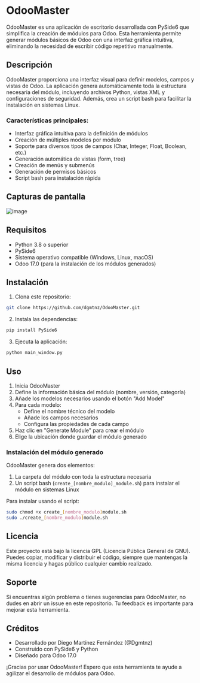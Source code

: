 

# OdooMaster

OdooMaster es una aplicación de escritorio desarrollada con PySide6 que simplifica la creación de módulos para Odoo. Esta herramienta permite generar módulos básicos de Odoo con una interfaz gráfica intuitiva, eliminando la necesidad de escribir código repetitivo manualmente.

## Descripción

OdooMaster proporciona una interfaz visual para definir modelos, campos y vistas de Odoo. La aplicación genera automáticamente toda la estructura necesaria del módulo, incluyendo archivos Python, vistas XML y configuraciones de seguridad. Además, crea un script bash para facilitar la instalación en sistemas Linux.

### Características principales:
- Interfaz gráfica intuitiva para la definición de módulos
- Creación de múltiples modelos por módulo
- Soporte para diversos tipos de campos (Char, Integer, Float, Boolean, etc.)
- Generación automática de vistas (form, tree)
- Creación de menús y submenús
- Generación de permisos básicos
- Script bash para instalación rápida

## Capturas de pantalla

![image](https://github.com/user-attachments/assets/4658b56f-e71b-4b50-a915-6e4f489ed1cd)


## Requisitos

- Python 3.8 o superior
- PySide6
- Sistema operativo compatible (Windows, Linux, macOS)
- Odoo 17.0 (para la instalación de los módulos generados)

## Instalación

1. Clona este repositorio:

```bash
git clone https://github.com/dgmtnz/OdooMaster.git
```

2. Instala las dependencias:

```bash
pip install PySide6
```

3. Ejecuta la aplicación:

```bash
python main_window.py
```

## Uso

1. Inicia OdooMaster
2. Define la información básica del módulo (nombre, versión, categoría)
3. Añade los modelos necesarios usando el botón "Add Model"
4. Para cada modelo:
   - Define el nombre técnico del modelo
   - Añade los campos necesarios
   - Configura las propiedades de cada campo
5. Haz clic en "Generate Module" para crear el módulo
6. Elige la ubicación donde guardar el módulo generado

### Instalación del módulo generado

OdooMaster genera dos elementos:
1. La carpeta del módulo con toda la estructura necesaria
2. Un script bash (`create_[nombre_modulo]_module.sh`) para instalar el módulo en sistemas Linux

Para instalar usando el script:

```bash
sudo chmod +x create_[nombre_modulo]module.sh
sudo ./create_[nombre_modulo]module.sh
```


## Licencia

Este proyecto está bajo la licencia GPL (Licencia Pública General de GNU). Puedes copiar, modificar y distribuir el código, siempre que mantengas la misma licencia y hagas público cualquier cambio realizado.

## Soporte

Si encuentras algún problema o tienes sugerencias para OdooMaster, no dudes en abrir un issue en este repositorio. Tu feedback es importante para mejorar esta herramienta.

## Créditos

- Desarrollado por Diego Martínez Fernández (@Dgmtnz)
- Construido con PySide6 y Python
- Diseñado para Odoo 17.0

¡Gracias por usar OdooMaster! Espero que esta herramienta te ayude a agilizar el desarrollo de módulos para Odoo.


